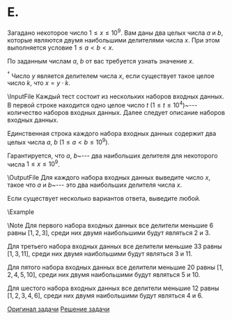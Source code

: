 <h1> E. </h1>

Загадано некоторое число $1 \le x \le 10^9$. Вам даны два целых числа $a$ и $b$, которые являются двумя наибольшими делителями числа $x$. При этом выполняется условие $1 \le a < b < x$.

По заданным числам $a$, $b$ от вас требуется узнать значение $x$.

$^{\dagger}$ Число $y$ является делителем числа $x$, если существует такое целое число $k$, что $x = y \cdot k$.

\InputFile
Каждый тест состоит из нескольких наборов входных данных. В первой строке находится одно целое число $t$
 ($1 \le t \le 10^4$)~--- количество наборов входных данных. Далее следует описание наборов входных данных.

Единственная строка каждого набора входных данных содержит два целых числа $a$, $b$ ($1 \le a < b \le 10^9$).

Гарантируется, что $a$, $b$~--- два наибольших делителя для некоторого числа $1 \le x \le 10^9$.

\OutputFile
Для каждого набора входных данных выведите число $x$, такое что $a$ и $b$~--- это два наибольших делителя числа $x$.

Если существует несколько вариантов ответа, выведите любой.

\Example

\Note
Для первого набора входных данных все делители меньшие $6$ равны $[1, 2, 3]$, среди них двумя наибольшими будут являться $2$ и $3$.

Для третьего набора входных данных все делители меньшие $33$ равны $[1, 3, 11]$, среди них двумя наибольшими будут являться $3$ и $11$.

Для пятого набора входных данных все делители меньшие $20$ равны $[1, 2, 4, 5, 10]$, среди них двумя наибольшими будут являться $5$ и $10$.

Для шестого набора входных данных все делители меньшие $12$ равны $[1, 2, 3, 4, 6]$, среди них двумя наибольшими будут являться $4$ и $6$.

[Оригинал задачи](https://codeforces.com/contest/1916/problem/B)
[Решение задачи](Solution_E.md)